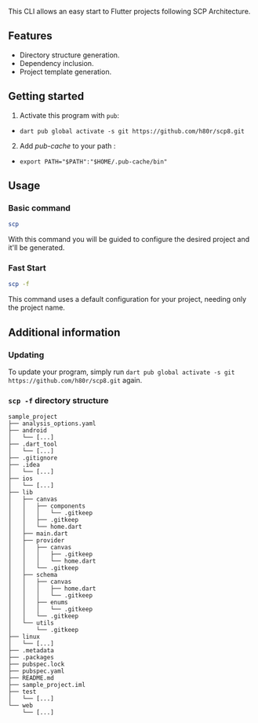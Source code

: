 This CLI allows an easy start to Flutter projects following SCP Architecture.

## Features

- Directory structure generation.
- Dependency inclusion.
- Project template generation.

## Getting started

1. Activate this program with `pub`:
  - `dart pub global activate -s git https://github.com/h80r/scp8.git`
2. Add _pub-cache_ to your path :
  - `export PATH="$PATH":"$HOME/.pub-cache/bin"`

## Usage

### Basic command

```bash
scp
```
With this command you will be guided to configure the desired project and it'll be generated.

### Fast Start

```bash
scp -f
```
This command uses a default configuration for your project, needing only the project name.

## Additional information

### Updating

To update your program, simply run `dart pub global activate -s git https://github.com/h80r/scp8.git` again.

### `scp -f` directory structure

```
sample_project
├── analysis_options.yaml
├── android
│   └── [...]
├── .dart_tool
│   └── [...]
├── .gitignore
├── .idea
│   └── [...]
├── ios
│   └── [...]
├── lib
│   ├── canvas
│   │   ├── components
│   │   │   └── .gitkeep
│   │   ├── .gitkeep
│   │   └── home.dart
│   ├── main.dart
│   ├── provider
│   │   ├── canvas
│   │   │   ├── .gitkeep
│   │   │   └── home.dart
│   │   └── .gitkeep
│   ├── schema
│   │   ├── canvas
│   │   │   ├── home.dart
│   │   │   └── .gitkeep
│   │   ├── enums
│   │   │   └── .gitkeep
│   │   └── .gitkeep
│   └── utils
│       └── .gitkeep
├── linux
│   └── [...]
├── .metadata
├── .packages
├── pubspec.lock
├── pubspec.yaml
├── README.md
├── sample_project.iml
├── test
│   └── [...]
└── web
    └── [...]
```
